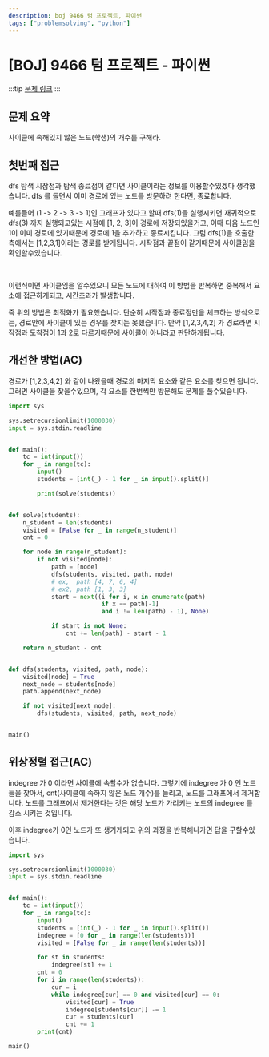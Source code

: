 ```yaml
---
description: boj 9466 텀 프로젝트, 파이썬
tags: ["problemsolving", "python"]
---
```


# [BOJ] 9466 텀 프로젝트 - 파이썬 

:::tip
[문제 링크](https://www.acmicpc.net/problem/9466)
:::

## 문제 요약 

사이클에 속해있지 않은 노드(학생)의 개수를 구해라. 

## 첫번째 접근

dfs 탐색 시잠점과 탐색 종료점이 같다면 사이클이라는 정보를 이용할수있겠다 생각했습니다. dfs 를 돌면서 이미 경로에 있는 노드를 방문하려 한다면, 종료합니다. 

예를들어 (1 -> 2 -> 3 -> 1)인 그래프가 있다고 할때 
dfs(1)을 실행시키면 재귀적으로 dfs(3) 까지 실행되고있는 시점에 [1, 2, 3]이 경로에 저장되있을거고, 이때 다음 노드인 1이 이미 경로에 있기때문에 경로에 1을 추가하고 종료시킵니다. 그럼 dfs(1)을 호출한 측에서는 [1,2,3,1]이라는 경로를 받게됩니다. 시작점과 끝점이 같기때문에 사이클임을 확인할수있습니다.

<br>

이런식이면 사이클임을 알수있으니 모든 노드에 대하여 이 방법을 반복하면 중복해서 요소에 접근하게되고, 시간초과가 발생합니다. 

즉 위의 방법은 최적화가 필요했습니다. 단순히 시작점과 종료점만을 체크하는 방식으로는, 경로안에 사이클이 있는 경우를 찾지는 못했습니다. 만약 [1,2,3,4,2] 가 경로라면 시작점과 도착점이 1과 2로 다르기때문에 사이클이 아니라고 판단하게됩니다. 

## 개선한 방법(AC)

경로가 [1,2,3,4,2] 와 같이 나왔을때 경로의 마지막 요소와 같은 요소를 찾으면 됩니다. 그러면 사이클을 찾을수있으며, 각 요소를 한번씩만 방문해도 문제를 풀수있습니다. 

```python
import sys

sys.setrecursionlimit(1000030)
input = sys.stdin.readline


def main():
    tc = int(input())
    for _ in range(tc):
        input()
        students = [int(_) - 1 for _ in input().split()]

        print(solve(students))


def solve(students):
    n_student = len(students)
    visited = [False for _ in range(n_student)]
    cnt = 0

    for node in range(n_student):
        if not visited[node]:
            path = [node]
            dfs(students, visited, path, node)
            # ex,  path [4, 7, 6, 4]
            # ex2, path [1, 3, 3]
            start = next((i for i, x in enumerate(path)
                          if x == path[-1]
                          and i != len(path) - 1), None)

            if start is not None:
                cnt += len(path) - start - 1

    return n_student - cnt


def dfs(students, visited, path, node):
    visited[node] = True
    next_node = students[node]
    path.append(next_node)

    if not visited[next_node]:
        dfs(students, visited, path, next_node)


main()

```

## 위상정렬 접근(AC)

indegree 가 0 이라면 사이클에 속할수가 없습니다. 그렇기에 indegree 가 0 인 노드들을 찾아서, cnt(사이클에 속하지 않은 노드 개수)를 늘리고, 노드를 그래프에서 제거합니다. 노드를 그래프에서 제거한다는 것은 해당 노드가 가리키는 노드의 indegree 를 감소 시키는 것입니다. 

이후 indegree가 0인 노드가 또 생기게되고 위의 과정을 반복해나가면 답을 구할수있습니다. 

```python
import sys

sys.setrecursionlimit(1000030)
input = sys.stdin.readline


def main():
    tc = int(input())
    for _ in range(tc):
        input()
        students = [int(_) - 1 for _ in input().split()]
        indegree = [0 for _ in range(len(students))]
        visited = [False for _ in range(len(students))]

        for st in students:
            indegree[st] += 1
        cnt = 0
        for i in range(len(students)):
            cur = i
            while indegree[cur] == 0 and visited[cur] == 0:
                visited[cur] = True
                indegree[students[cur]] -= 1
                cur = students[cur]
                cnt += 1
        print(cnt)

main()
```
